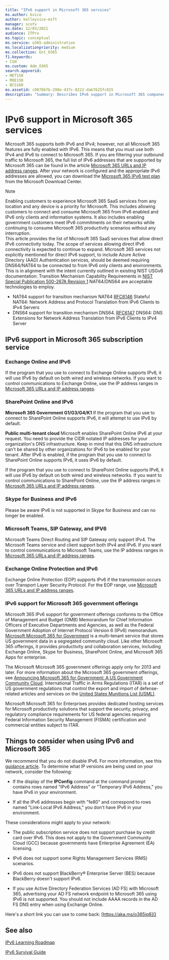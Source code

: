 ```yaml
---
title: "IPv6 support in Microsoft 365 services"
ms.author: kvice
author: kelleyvice-msft
manager: scotv
ms.date: 12/03/2021
audience: ITPro
ms.topic: conceptual
ms.service: o365-administration
ms.localizationpriority: medium
ms.collection: Ent_O365
f1.keywords:
- CSH
ms.custom: Adm_O365
search.appverid:
- MET150
- MOE150
- BCS160
ms.assetid: c08786fb-298e-437c-8222-dab7625fc815
description: "Summary: Describes IPv6 support in Microsoft 365 components and in Microsoft 365 government offerings."
---
```


# IPv6 support in Microsoft 365 services

Microsoft 365 supports both IPv6 and IPv4; however, not all Microsoft 365 features are fully enabled with IPv6. This means that you must use both IPv4 and IPv6 to connect to Microsoft 365. If you are filtering your outbound traffic to Microsoft 365, the full list of IPv6 addresses that are supported by Microsoft 365 can be found in the article [Microsoft 365 URLs and IP address ranges](urls-and-ip-address-ranges.md). After your network is configured and the appropriate IPv6 addresses are allowed, you can download the [Microsoft 365 IPv6 test plan](https://go.microsoft.com/fwlink/?LinkId=293447) from the Microsoft Download Center.

> [!NOTE]
> Enabling customers to experience Microsoft 365 SaaS services from any location and any device is a priority for Microsoft. This includes allowing customers to connect and consume Microsoft 365 from IPv6 enabled and IPv6 only clients and information systems. It also includes enabling government customers meet IPv6 commitments on their networks while continuing to consume Microsoft 365 productivity scenarios without any interruption.  
> This article provides the list of Microsoft 365 SaaS services that allow direct IPv6 connectivity today. The scope of services allowing direct IPv6 connectivity is expected to continue to expand. Microsoft 365 services not explicitly mentioned for direct IPv6 support, to include Azure Active Directory (AAD) Authentication services, should be deemed requiring DNS64/NAT64 to be connected to from IPv6 only clients and environments.  This is in alignment with the intent currently outlined in existing NIST USGv6 documentation: Transition Mechanism Capability Requirements in [NIST Special Publication 500-267A Revision 1](https://nvlpubs.nist.gov/nistpubs/specialpublications/NIST.SP.500-267Ar1.pdf) NAT64/DNS64 are acceptable technologies to employ.
> - NAT64 support for transition mechanism NAT64 [RFC6146](https://datatracker.ietf.org/doc/html/rfc6146)
Stateful NAT64: Network Address and Protocol Translation from IPv6 Clients to IPv4 Servers
> - DNS64 support for transition mechanism DNS64. [RFC6147](https://datatracker.ietf.org/doc/html/rfc6147)
DNS64: DNS Extensions for Network Address Translation from IPv6 Clients to IPv4 Server

  
## IPv6 support in Microsoft 365 subscription service

### Exchange Online and IPv6

If the program that you use to connect to Exchange Online supports IPv6, it will use IPv6 by default on both wired and wireless networks. If you want to control communications to Exchange Online, use the IP address ranges in [Microsoft 365 URLs and IP address ranges](urls-and-ip-address-ranges.md).
  
### SharePoint Online and IPv6

 **Microsoft 365 Government G1/G3/G4/K1** If the program that you use to connect to SharePoint Online supports IPv6, it will attempt to use IPv6 by default.
  
 **Public multi-tenant cloud** Microsoft enables SharePoint Online IPv6 at your request. You need to provide the CIDR notated IP addresses for your organization's DNS infrastructure. Keep in mind that this DNS infrastructure can't be shared by other organizations for IPv6 to be enabled for your tenant. After IPv6 is enabled, if the program that you use to connect to SharePoint Online supports IPv6, it uses IPv6 by default.
  
If the program that you use to connect to SharePoint Online supports IPv6, it will use IPv6 by default on both wired and wireless networks. If you want to control communications to SharePoint Online, use the IP address ranges in [Microsoft 365 URLs and IP address ranges](urls-and-ip-address-ranges.md).
  
 
  
### Skype for Business and IPv6

Please be aware IPv6 is not supported in Skype for Business and can no longer be enabled.

### Microsoft Teams, SIP Gateway, and IPV6

Microsoft Teams Direct Routing and SIP Gateway only support IPv4. The Microsoft Teams service and client support both IPv4 and IPv6. If you want to control communications to Microsoft Teams, use the IP address ranges in [Microsoft 365 URLs and IP address ranges](urls-and-ip-address-ranges.md).
  
### Exchange Online Protection and IPv6

Exchange Online Protection (EOP) supports IPv6 if the transmission occurs over Transport Layer Security Protocol. For the EOP range, use [Microsoft 365 URLs and IP address ranges](urls-and-ip-address-ranges.md).
  
### IPv6 support for Microsoft 365 government offerings

Microsoft 365 IPv6 support for government offerings conforms to the Office of Management and Budget (OMB) Memorandum for Chief Information Officers of Executive Departments and Agencies, as well as the Federal Government Adoption of Internet Protocol Version 6 (IPv6) memorandum. [Microsoft Microsoft 365 for Government](https://go.microsoft.com/fwlink/p/?LinkId=325414) is a multi-tenant service that stores US government data in a segregated community cloud. Like other Microsoft 365 offerings, it provides productivity and collaboration services, including Exchange Online, Skype for Business, SharePoint Online, and Microsoft 365 Apps for enterprise. 

The Microsoft Microsoft 365 government offerings apply only for 2013 and later. For more information about the Microsoft 365 government offerings, see [Announcing Microsoft 365 for Government: A US Government Community Cloud](https://go.microsoft.com/fwlink/p/?LinkId=325414). International Traffic in Arms Regulations (ITAR) is a set of US government regulations that control the export and import of defense-related articles and services on the [United States Munitions List (USML)](https://go.microsoft.com/fwlink/p/?LinkId=325415). 

Microsoft Microsoft 365 for Enterprises provides dedicated hosting services for Microsoft productivity solutions that support the security, privacy, and regulatory compliance requirements for US federal agencies requiring Federal Information Security Management (FISMA) certification and commercial entities subject to ITAR.
  
## Things to consider when using IPv6 and Microsoft 365

We recommend that you do not disable IPv6. For more information, see this [guidance article](https://support.microsoft.com/help/929852/guidance-for-configuring-ipv6-in-windows-for-advanced-users). To determine what IP versions are being used on your network, consider the following:
  
- If the display of the **IPConfig** command at the command prompt contains rows named "IPv6 Address" or "Temporary IPv6 Address," you have IPv6 in your environment.

- If all the IPv6 addresses begin with "fe80" and correspond to rows named "Link-Local IPv6 Address," you don't have IPv6 in your environment.

These considerations might apply to your network:
  
- The public subscription service does not support purchase by credit card over IPv6. This does not apply to the Government Community Cloud (GCC) because governments have Enterprise Agreement (EA) licensing.

- IPv6 does not support some Rights Management Services (RMS) scenarios.

- IPv6 does not support BlackBerry® Enterprise Server (BES) because BlackBerry doesn't support IPv6.

- If you use Active Directory Federation Services (AD FS) with Microsoft 365, advertising your AD FS network endpoint to Microsoft 365 using IPv6 is not supported. You should not include AAAA records in the AD FS DNS entry when using Exchange Online. 

Here's a short link you can use to come back: [https://aka.ms/o365ip6]()

## See also

[IPv6 Learning Roadmap](/previous-versions/windows/it-pro/windows-server-2008-R2-and-2008/gg250710(v%3dws.10))
  
[IPv6 Survival Guide](https://social.technet.microsoft.com/wiki/contents/articles/1728.ipv6-survival-guide.aspx)
